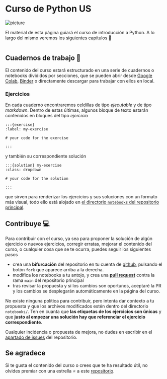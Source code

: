 # Curso de Python US

![picture](/images/square.png)

El material de esta página guiará el curso de introducción a Python. A lo largo del mismo veremos los siguientes capítulos 📄

```{tableofcontents}
```

## Cuadernos de trabajo 📘 

El contenido del curso estará estructurado en una serie de cuadernos o notebooks divididos por secciones, que se pueden abrir desde [Google Colab](https://colab.research.google.com/?hl=es), [Binder](https://mybinder.org/) o directamente descargar para trabajar con ellos en local. 

### Ejercicios 
En cada cuaderno encontraremos celdillas de tipo *ejecutable* y de tipo *markdown*. Dentro de estas últimas, algunos bloque de texto estarán contenidos en bloques del tipo *ejercicio*

```
:::{exercise}
:label: my-exercise

# your code for the exercise

:::
```

y también su correspondiente solución

```
:::{solution} my-exercise
:class: dropdown

# your code for the solution

:::

```

que sirven para renderizar los ejercicios y sus soluciones con un formato más visual, todo ello está alojado en [el directorio `notebooks` del repositorio principal](https://github.com/javlintor/curso-python-us/tree/main/notebooks).

## Contribuye 💻

Para contribuir con el curso, ya sea para proponer la solución de algún ejercicio o nuevos ejercicios, corregir erratas, mejorar el contenido del curso, o cualquier cosa que se te ocurra, puedes seguir los siguientes pasos
- crea una **bifurcación** del repositorio en tu cuenta de [github](https://github.com/), pulsando el botón `fork` que aparece arriba a la derecha.
- modifica los notebooks a tu antojo, y crea una [**pull request**](https://docs.github.com/es/pull-requests/collaborating-with-pull-requests/proposing-changes-to-your-work-with-pull-requests/about-pull-requests) contra la rama `main` del repositorio principal 
- tras revisar la propuesta y si los cambios son oportunos, aceptaré la PR y los cambios se desplegarán automáticamente en la página del curso. 

No existe ninguna política para contribuir, pero intenta dar contexto a tu propuesta y que los archivos modificados estén dentro del directorio `notebooks/`. Ten en cuanta que **las etiquetas de los ejercicios son únicas** y que **justo al empezar una solución hay que referenciar el ejercicio correspondiente**. 

Cualquier incidencia o propuesta de mejora, no dudes en escribir en el [apartado de issues](https://github.com/javlintor/curso-python-us/issues) del repositorio.

## Se agradece

Si te gusta el contenido del curso o crees que te ha resultado útil, no olvides premiar con una estrella ⭐️ a este [repositorio](https://github.com/javlintor/curso-python-us). 
